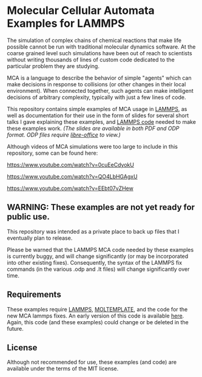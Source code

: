 Molecular Cellular Automata Examples for LAMMPS
===========

The simulation of complex chains of chemical reactions that make life
possible cannot be run with traditional molecular dynamics software.
At the coarse grained level such simulations have been out of reach
to scientists without writing thousands of lines of custom code
dedicated to the particular problem they are studying.

MCA is a language to describe the behavior of simple "agents"
which can make decisions in response to collisions
(or other changes in their local environment).
When connected together, such agents can make intelligent decisions
of arbitrary complexity, typically with just a few lines of code.

This repository contains simple examples of MCA usage in
[LAMMPS](https://lammps.sandia.gov), as well as documentation for their use
in the form of slides for several short talks I gave explaining these examples,
and [LAMMPS code](LAMMPS_code_needed) needed to make these examples work.
*(The slides are available in both PDF and ODP format.
ODP files require [libre-office](https://www.libreoffice.org) to view.)*

Although videos of MCA simulations were too large to include in this repository,
some can be found here:

   https://www.youtube.com/watch?v=0cuEeCdyokU

   https://www.youtube.com/watch?v=QO4LbHGAgxU

   https://www.youtube.com/watch?v=EEbt07vZHew


## WARNING: These examples are not yet ready for public use.

This repository was intended as a private place
to back up files that I eventually plan to release.

Please be warned that the LAMMPS MCA code needed by these examples
is currently buggy, and will change significantly
(or may be incorporated into other existing fixes).
Consequently, the syntax of the LAMMPS fix commands
(in the various .odp and .lt files)
will change significantly over time.

## Requirements

These examples require
[LAMMPS](https://lammps.sandia.gov),
[MOLTEMPLATE](https://moltemplate.org),
and the code for the new MCA lammps fixes.
An early version of this code is available
[here](LAMMPS_code_needed).
Again, this code (and these examples) could change or be deleted in the future.

## License

Although not recommended for use, these examples (and code)
are available under the terms of the MIT license.
